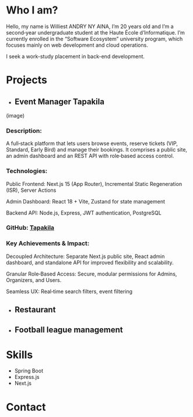 # Who I am?
 Hello, my name is Williest ANDRY NY AINA, I’m 20 years old and I’m a second‑year undergraduate student at the Haute École d’Informatique.
 I’m currently enrolled in the “Software Ecosystem” university program, which focuses mainly on web development and cloud operations.

I seek a work-study placement in back-end development.

# Projects
- ## Event Manager Tapakila
(image)

### Description:

A full‑stack platform that lets users browse events, reserve tickets (VIP, Standard, Early Bird) and manage their bookings. It comprises a public site, an admin dashboard and an REST API with role‑based access control.

### Technologies:

Public Frontend: Next.js 15 (App Router), Incremental Static Regeneration (ISR), Server Actions

Admin Dashboard: React 18 + Vite, Zustand for state management

Backend API: Node.js, Express, JWT authentication, PostgreSQL

### GitHub: [Tapakila](https://github.com/Williest-Andry/Tapakila.git)

### Key Achievements & Impact:

Decoupled Architecture: Separate Next.js public site, React admin dashboard, and standalone API for improved flexibility and scalability.

Granular Role‑Based Access: Secure, modular permissions for Admins, Organizers, and Users.

Seamless UX: Real‑time search filters, event filtering

- ## Restaurant
- ## Football league management

# Skills
- Spring Boot
- Express.js
- Next.js

# Contact